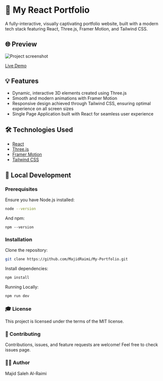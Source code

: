 # 🚀 My React Portfolio

A fully-interactive, visually captivating portfolio website, built with a modern tech stack featuring React, Three.js, Framer Motion, and Tailwind CSS.

## 🌐 Preview

![Project screenshot](./screenshot.png)

[Live Demo](https://myportfolio.com)

## 💡 Features

- Dynamic, interactive 3D elements created using Three.js
- Smooth and modern animations with Framer Motion
- Responsive design achieved through Tailwind CSS, ensuring optimal experience on all screen sizes
- Single Page Application built with React for seamless user experience

## 🛠️ Technologies Used

- [React](https://reactjs.org/)
- [Three.js](https://threejs.org/)
- [Framer Motion](https://www.framer.com/api/motion/)
- [Tailwind CSS](https://tailwindcss.com/)

## 🚀 Local Development

### Prerequisites

Ensure you have Node.js installed:

```bash
node --version
```

And npm:

```
npm --version
```

### Installation

Clone the repository:

```bash
git clone https://github.com/MajidRaimi/My-Portfolio.git
```

Install dependencies:

```bash
npm install
```

Running Locally:

```bash
npm run dev
```

### 🎓 License

This project is licensed under the terms of the MIT license.

### 🤝 Contributing
Contributions, issues, and feature requests are welcome! Feel free to check issues page.

### 🧑‍💻 Author
Majid Saleh Al-Raimi